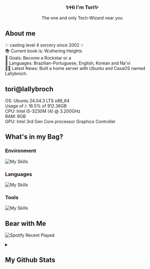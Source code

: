 <h3 align="center">✨Hi I'm Tori✨</h3>
<p align="center">The one and only Tech-Wizard near you</p>


## About me

<p>
  ✨ casting level 4 sorcery since 2002 ✨ 
  <br>📚 Current book is: Wuthering Heights
  <br>🎯 Goals: Become a Rockstar or a
  <br>🎲 Languages: Brazilian-Portuguese, English, Korean and Na'vi
  <br>🧙‍♀️ Latest News: Built a home server with Ubuntu and CasaOS named Lallybroch.
</p>

## tori@lallybroch
OS: Ubuntu 24.04.3 LTS x86_64 <br>
Usage of /: 16.5% of 912.36GB <br>
CPU: Intel i5-3230M (4) @ 3.200GHz <br>
RAM: 8GB <br>
GPU: Intel 3rd Gen Core processor Graphics Controller

## What's in my Bag?

### Environment

![My Skills](https://go-skill-icons.vercel.app/api/icons?i=fedora,vscode,firefox,ubuntu,systemd,tailscale&perline=7)

### Languages

![My Skills](https://go-skill-icons.vercel.app/api/icons?i=php,html,css,js,mysql,python&perline=7)

### Tools

![My Skills](https://go-skill-icons.vercel.app/api/icons?i=discord,github,git,blender,obsidian,canva,ps,notion&perline=6)


## Bear with Me

![Spotify Recent Played](https://spotify-recently-played-readme.vercel.app/api?user=wew9qnv8srmvf8ddrkupui4pq)

 
<details>
    <summary><h2>My Github Stats</h2></summary>
    <figure>
        <img src="https://github-readme-stats.vercel.app/api?username=torigabrielle&hide_border=true&theme=transparent" />
        <img src="https://github-readme-stats.vercel.app/api/top-langs/?username=torigabrielle&langs_count=8&layout=compact&hide_border=true&theme=transparent" />
    </figure>
</details>
